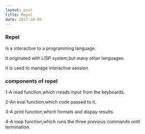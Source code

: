 ```yaml
---
layout: post
title: Repel
date: 2017-10-09
---
```


###  Repel

Is a interactive to a programming language.

It originated with LISP system,but many other languages.

It is used to manage interactive session.

### components of repel 

1-A read function,which rreads input from the keyboards.

2-An eval function,which code passed to it.

3-A print function,which formats and dispay results.

4-A loop function,which runs the three previous commands until termination.

